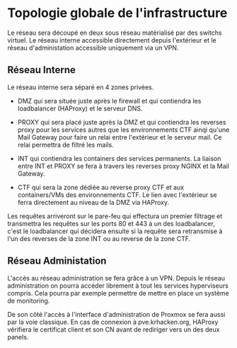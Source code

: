 # Topologie globale de l'infrastructure
Le réseau sera découpé en deux sous réseau matérialisé par des switchs virtuel. Le réseau interne accessible directement depuis l'extérieur et le réseau d'administation accessible uniquement via un VPN.

## Réseau Interne

Le réseau interne sera séparé en 4 zones privées.

- DMZ qui sera située juste après le firewall et qui contiendra les loadbalancer (HAProxy) et le serveur DNS.

- PROXY qui sera placé juste après la DMZ et qui contiendra les reverses proxy pour les services autres que les environnements CTF ainqi qu'une Mail Gateway pour faire un relai entre l'extérieur et le serveur mail. Ce relai permettra de filtré les mails.

- INT qui contiendra les containers des services permanents. La liaison entre INT et PROXY se fera à travers les reverses proxy NGINX et la Mail Gateway.

- CTF qui sera la zone dédiée au reverse proxy CTF et aux containers/VMs des environnements CTF. Le lien avec l'extérieur se ferra directement au niveau de la DMZ via HAProxy.

Les requêtes arriveront sur le pare-feu qui effectura un premier filtrage et transmettra les requêtes sur les ports 80 et 443 à un des loadbalancer, c'est le loadbalancer qui décidera ensuite si la requête sera retransmise à l'un des reverses de la zone INT ou au reverse de la zone CTF.

## Réseau Administation

L'accès au réseau administration se fera grâce à un VPN. Depuis le réseau administration on pourra accéder librement à tout les services hyperviseurs compris. Cela pourra par exemple permettre de mettre en place un système de monitoring.

De son côté l'accès à l'interface d'administration de Proxmox se fera aussi par la voie classique. En cas de connexion à pve.krhacken.org, HAProxy vérifiera le certificat client et son CN avant de rediriger vers un des deux panels.
